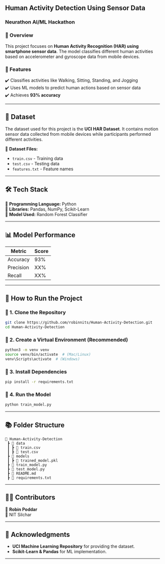 ## **Human Activity Detection Using Sensor Data**  
### **Neurathon AI/ML Hackathon**  

### **📌 Overview**  
This project focuses on **Human Activity Recognition (HAR) using smartphone sensor data**. The model classifies different human activities based on accelerometer and gyroscope data from mobile devices.  

### **🚀 Features**  
✔️ Classifies activities like Walking, Sitting, Standing, and Jogging  
✔️ Uses ML models to predict human actions based on sensor data  
✔️ Achieves **93% accuracy**  

---

## **📂 Dataset**  
The dataset used for this project is the **UCI HAR Dataset**. It contains motion sensor data collected from mobile devices while participants performed different activities.  

📌 **Dataset Files:**  
- `train.csv` - Training data  
- `test.csv` - Testing data  
- `features.txt` - Feature names  

---

## **🛠️ Tech Stack**  
🔹 **Programming Language:** Python  
🔹 **Libraries:** Pandas, NumPy, Scikit-Learn  
🔹 **Model Used:** Random Forest Classifier  

---

## **📊 Model Performance**  
| Metric  | Score  |  
|---------|--------|  
| Accuracy | 93% |  
| Precision | XX% |  
| Recall | XX% |  

---

## **📌 How to Run the Project**  
### **🔹 1. Clone the Repository**  
```sh
git clone https://github.com/robinnits/Human-Activity-Detection.git
cd Human-Activity-Detection
```
### **🔹 2. Create a Virtual Environment (Recommended)**  
```sh
python3 -m venv venv  
source venv/bin/activate  # (Mac/Linux)  
venv\Scripts\activate  # (Windows)  
```
### **🔹 3. Install Dependencies**  
```sh
pip install -r requirements.txt
```
### **🔹 4. Run the Model**  
```sh
python train_model.py
```

---

## **📚 Folder Structure**  
```
📂 Human-Activity-Detection
 ┣ 📂 data  
 ┃ ┣ 📜 train.csv  
 ┃ ┣ 📜 test.csv  
 ┣ 📂 models  
 ┃ ┣ 📜 trained_model.pkl  
 ┣ 📜 train_model.py  
 ┣ 📜 test_model.py  
 ┣ 📜 README.md  
 ┣ 📜 requirements.txt  
```

---

## **👨‍💻 Contributors**  
👤 **Robin Poddar**  
📌 NIT Silchar  

---

## **📌 Acknowledgments**  
- **UCI Machine Learning Repository** for providing the dataset.  
- **Scikit-Learn & Pandas** for ML implementation.  

---